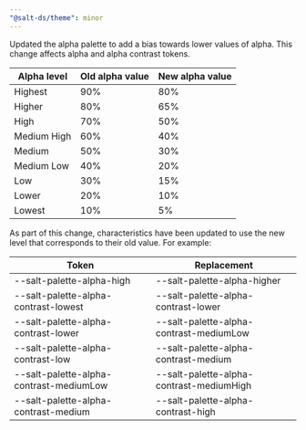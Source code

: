```yaml
---
"@salt-ds/theme": minor
---
```


Updated the alpha palette to add a bias towards lower values of alpha. This change affects alpha and alpha contrast tokens.

| Alpha level | Old alpha value | New alpha value |
| ----------- | --------------- | --------------- |
| Highest     | 90%             | 80%             |
| Higher      | 80%             | 65%             |
| High        | 70%             | 50%             |
| Medium High | 60%             | 40%             |
| Medium      | 50%             | 30%             |
| Medium Low  | 40%             | 20%             |
| Low         | 30%             | 15%             |
| Lower       | 20%             | 10%             |
| Lowest      | 10%             | 5%              |

As part of this change, characteristics have been updated to use the new level that corresponds to their old value. For example:

| Token                                   | Replacement                              |
| --------------------------------------- | ---------------------------------------- |
| --salt-palette-alpha-high               | --salt-palette-alpha-higher              |
| --salt-palette-alpha-contrast-lowest    | --salt-palette-alpha-contrast-lower      |
| --salt-palette-alpha-contrast-lower     | --salt-palette-alpha-contrast-mediumLow  |
| --salt-palette-alpha-contrast-low       | --salt-palette-alpha-contrast-medium     |
| --salt-palette-alpha-contrast-mediumLow | --salt-palette-alpha-contrast-mediumHigh |
| --salt-palette-alpha-contrast-medium    | --salt-palette-alpha-contrast-high       |
